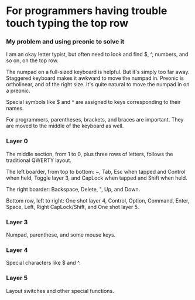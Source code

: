 # For programmers having trouble touch typing the top row

### My problem and using preonic to solve it

I am an okay letter typist, but often need to look and find $, ^, numbers, and so on, on the top row.

The numpad on a full-sized keyboard is helpful.  But it's simply too far away.  Staggered keyboard makes it awkward to move the numpad in.  Preonic is ortholinear, and of the right size.  It's quite natural to move the numpad in on a preonic.

Special symbols like $ and ^ are assigned to keys corresponding to their names.

For programmers, parentheses, brackets, and braces are important.  They are moved to the middle of the keyboard as well.

### Layer 0

The middle section, from 1 to 0, plus three rows of letters, follows the traditional QWERTY layout.

The left boarder, from top to bottom: ~, Tab, Esc when tapped and Control when held, Toggle layer 3, and CapLock when tapped and Shift when held.

The right boarder: Backspace, Delete, ", Up, and Down.

Bottom row, left to right: One shot layer 4, Control, Option, Command, Enter, Space, Left, Right CapLock/Shift, and One shot layer 5.

### Layer 3

Numpad, parenthese, and some mouse keys.

### Layer 4

Special characters like $ and ^.

### Layer 5

Layout switches and other special functions.
